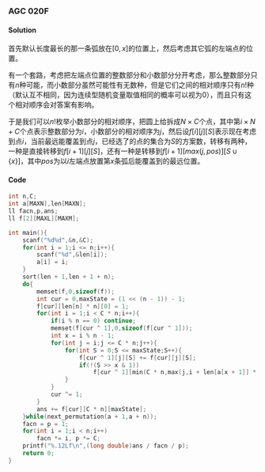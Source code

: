 ### AGC 020F
#### Solution
首先默认长度最长的那一条弧放在$[0,x]$的位置上，然后考虑其它弧的左端点的位置。

有一个套路，考虑把左端点位置的整数部分和小数部分分开考虑，那么整数部分只有$n$种可能，而小数部分虽然可能性有无数种，但是它们之间的相对顺序只有$n!$种（默认互不相同，因为连续型随机变量取值相同的概率可以视为$0$），而且只有这个相对顺序会对答案有影响。

于是我们可以$n!$枚举小数部分的相对顺序，把圆上给拆成$N\times C$个点，其中第$i \times N + C$个点表示整数部分为$i$，小数部分的相对顺序为$j$，然后设$f[i][j][S]$表示现在考虑到点$i$，当前最远能覆盖到点$j$，已经选了的点的集合为$S$的方案数，转移有两种，一种是直接转移到$f[i+1][j][S]$，还有一种是转移到$f[i+1][max(j,pos)][S\cup \{x\}]$，其中$pos$为以$i$左端点放置第$x$条弧后能覆盖到的最远位置。
#### Code
```cpp
int n,C;
int a[MAXN],len[MAXN];
ll facn,p,ans;
ll f[2][MAXL][MAXM]; 

int main(){
    scanf("%d%d",&n,&C);
    for(int i = 1;i <= n;i++){
        scanf("%d",&len[i]);
        a[i] = i;
    }
    sort(len + 1,len + 1 + n);
    do{
        memset(f,0,sizeof(f));
        int cur = 0,maxState = (1 << (n - 1)) - 1;
        f[cur][len[n] * n][0] = 1;
        for(int i = 1;i < C * n;i++){
            if(i % n == 0) continue;
            memset(f[cur ^ 1],0,sizeof(f[cur ^ 1]));
            int x = i % n - 1;
            for(int j = i;j <= C * n;j++){
                for(int S = 0;S <= maxState;S++){
                    f[cur ^ 1][j][S] += f[cur][j][S];
                    if(!(S >> x & 1))
                        f[cur ^ 1][min(C * n,max(j,i + len[a[x + 1]] * n))][S | (1 << x)] += f[cur][j][S];
                }
            }
            cur ^= 1;
        }
        ans += f[cur][C * n][maxState];
    }while(next_permutation(a + 1,a + n));
    facn = p = 1;
    for(int i = 1;i < n;i++)
        facn *= i, p *= C;
    printf("%.12Lf\n",(long double)ans / facn / p);
    return 0;
}
```